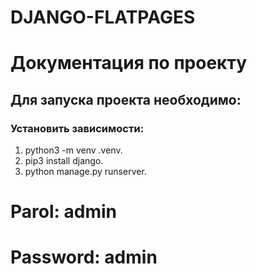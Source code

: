 # DJANGO-FLATPAGES

# Документация по проекту
## Для запуска проекта необходимо:

### Установить зависимости:

1) python3 -m venv .venv. 
2) pip3 install django. 
3) python manage.py runserver. 
# Parol: admin
# Password: admin
